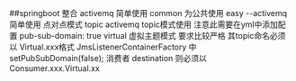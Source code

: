 ##springboot 整合 activemq
简单使用
common 为公共使用 
easy --activemq简单使用 点对点模式
topic activemq topic模式使用 注意此需要在yml中添加配置 pub-sub-domain: true
virtual 虚拟主题模式 要求比较严格
  其topic命名必须以 Virtual.xxx格式
  JmsListenerContainerFactory 中 setPubSubDomain(false);
  消费者 destination 则必须以Consumer.xxx.Virtual.xx 